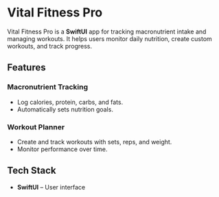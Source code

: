 # Vital Fitness Pro

Vital Fitness Pro is a **SwiftUI** app for tracking macronutrient intake and managing workouts. It helps users monitor daily nutrition, create custom workouts, and track progress.

## Features
### Macronutrient Tracking
- Log calories, protein, carbs, and fats.
- Automatically sets nutrition goals.

### Workout Planner
- Create and track workouts with sets, reps, and weight.
- Monitor performance over time.

## Tech Stack
- **SwiftUI** – User interface
